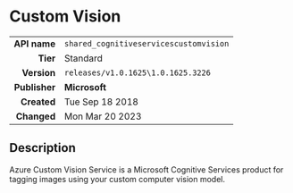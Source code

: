 # Custom Vision
| | |
|-:|-|
|**API name**|`shared_cognitiveservicescustomvision`|
|**Tier**|Standard|
|**Version**|`releases/v1.0.1625\1.0.1625.3226`|
|**Publisher**|**Microsoft**|
|**Created**|Tue Sep 18 2018|
|**Changed**|Mon Mar 20 2023|

## Description
Azure Custom Vision Service is a Microsoft Cognitive Services product for tagging images using your custom computer vision model.
